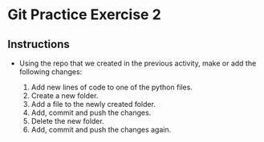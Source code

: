 # Git Practice Exercise 2

## Instructions

* Using the repo that we created in the previous activity, make or add the following changes:

    1. Add new lines of code to one of the python files.
    2. Create a new folder.
    3. Add a file to the newly created folder.
    4. Add, commit and push the changes.
    5. Delete the new folder.
    6. Add, commit and push the changes again.